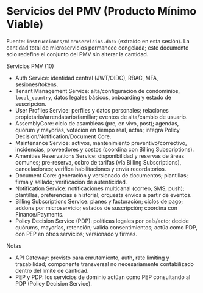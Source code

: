 # Servicios del PMV (Producto Mínimo Viable)

Fuente: `instrucciones/microservicios.docx` (extraído en esta sesión). La cantidad total de microservicios permanece congelada; este documento solo redefine el conjunto del PMV sin alterar la cantidad.

Servicios PMV (10)
- Auth Service: identidad central (JWT/OIDC), RBAC, MFA, sesiones/tokens.
- Tenant Management Service: alta/configuración de condominios, `local_country`, datos legales básicos, onboarding y estado de suscripción.
- User Profiles Service: perfiles y datos personales; relaciones propietario/arrendatario/familiar; eventos de alta/cambio de usuario.
- AssemblyCore: ciclo de asambleas (pre, en vivo, post); agendas, quórum y mayorías, votación en tiempo real, actas; integra Policy Decision/Notification/Document Core.
- Maintenance Service: activos, mantenimiento preventivo/correctivo, incidencias, proveedores y costos (coordina con Billing Subscriptions).
- Amenities Reservations Service: disponibilidad y reservas de áreas comunes; pre-reserva, cobro de tarifas (vía Billing Subscriptions), cancelaciones; verifica habilitaciones y envía recordatorios.
- Document Core: generación y versionado de documentos; plantillas; firma y sellado; verificación de autenticidad.
- Notification Service: notificaciones multicanal (correo, SMS, push); plantillas, preferencias e historial; orquesta envíos a partir de eventos.
- Billing Subscriptions Service: planes y facturación; ciclos de pago; addons por microservicio; estados de suscripción; coordina con Finance/Payments.
- Policy Decision Service (PDP): políticas legales por país/acto; decide quórums, mayorías, retención; valida consentimientos; actúa como PDP, con PEP en otros servicios; versionado y firmas.

Notas
- API Gateway: previsto para enrutamiento, auth, rate limiting y trazabilidad; componente transversal no necesariamente contabilizado dentro del límite de cantidad.
- PEP y PDP: los servicios de dominio actúan como PEP consultando al PDP (Policy Decision Service).
